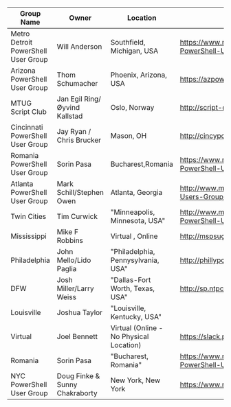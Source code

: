 |Group Name|Owner|Location|WebsiteURL|Twitter|Email|
|----------|-----|--------|----------|-------|-----|
|Metro Detroit PowerShell User Group|Will Anderson|Southfield, Michigan, USA|https://www.meetup.com/Metro-Detroit-PowerShell-Users-Group/ | N/A | N/A |
|Arizona PowerShell User Group|Thom Schumacher|Phoenix, Arizona, USA| https://azpowershell.wordpress.com/ | @Azpowershell, #azpowershell | Azpug@outlook.com |
|MTUG Script Club|Jan Egil Ring/Øyvind Kallstad|Oslo, Norway| http://script-club.mtug.no | N/A | N/A |
|Cincinnati PowerShell User Group|Jay Ryan / Chris Brucker|Mason, OH|http://cincypowershell.org|[@CincyPowerShell](https://twitter.com/cincypowershell)|[info@cincypowershell.org](mailto:info@cincypowershell.org)
|Romania PowerShell User Group|Sorin Pasa|Bucharest,Romania|https://www.meetup.com/Romanian-PowerShell-User-Group/|@ROMANIAPUG|romaniapug@yahoo.com|
|Atlanta PowerShell User Group|Mark Schill/Stephen Owen|Atlanta, Georgia|http://www.meetup.com/Atlanta-PowerShell-Users-Group/ |@ATLPUG|ATLPUG@Foxdeploy.com|
|Twin Cities|Tim Curwick|"Minneapolis, Minnesota, USA"|http://www.meetup.com/Twin-Cities-PowerShell-User-Group/|||
|Mississippi|Mike F Robbins|Virtual , Online|http://mspsug.com/|@MSPSUG|mspsug@gmail.com|
|Philadelphia|John Mello/Lido Paglia|"Philadelphia, Pennysylvania, USA"|http://phillyposh.org/|https://twitter.com/phillyposh|info@phillyposh.org|
|DFW|Josh Miller/Larry Weiss|"Dallas-Fort Worth, Texas, USA"|http://sp.ntpcug.org/PowerShell/default.aspx||DallasFtWorth@powershellgroup.org|
|Louisville|Joshua Taylor|"Louisville, Kentucky, USA"||@louposh|contact@louposh.org|
|Virtual|Joel Bennett|Virtual (Online - No Physical Location)|https://slack.poshcode.org||Jaykul@HuddledMasses.org|
|Romania|Sorin Pasa|"Bucharest, Romania"|https://www.meetup.com/Romanian-PowerShell-User-Group/|@ROMANIAPUG|romaniapug@yahoo.com|
|NYC PowerShell User Group|Doug Finke & Sunny Chakraborty|New York, New York|https://www.meetup.com/NycPowershellMeetup/|@dfinke & "Sunny Chakraborty" <sunnyc7@gmail.com>|finked@hotmail.com  sunnyc7@gmail.com|
